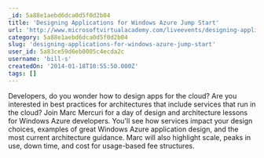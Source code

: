 ```yaml
---
_id: 5a88e1aebd6dca0d5f0d2b04
title: 'Designing Applications for Windows Azure Jump Start'
url: 'http://www.microsoftvirtualacademy.com/liveevents/designing-applications-for-windows-azure-jump-start#?fbid=Hc0TiYdhIlr'
category: 5a88e1aebd6dca0d5f0d2b04
slug: 'designing-applications-for-windows-azure-jump-start'
user_id: 5a83ce59d6eb0005c4ecda2c
username: 'bill-s'
createdOn: '2014-01-18T10:55:50.000Z'
tags: []
---
```


​Developers, do you wonder how to design apps for the cloud? Are you interested in best practices for architectures that include services that run in the cloud? Join Marc Mercuri for a day of design and architecture lessons for Windows Azure developers. You'll see how services impact your design choices, examples of great Windows Azure application design, and the most current architecture guidance. Marc will also highlight scale, peaks in use, down time, and cost for usage-based fee structures.

